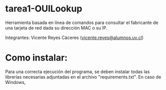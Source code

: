 # tarea1-OUILookup

Herramienta basada en línea de comandos para consultar el fabricante de una tarjeta de red dada su dirección MAC o su IP.

Integrantes:
Vicente Reyes Cáceres (vicente.reyes@alumnos.uv.cl)

# Como instalar:

Para una correcta ejecución del programa, se deben instalar todas las librerías necesarias adjuntadas en el archivo "requirements.txt". En caso de Windows, 

